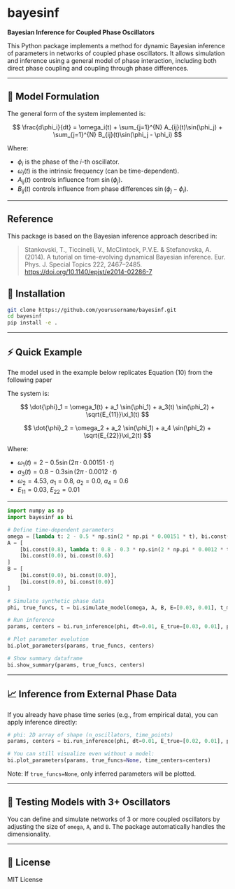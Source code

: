 # bayesinf

**Bayesian Inference for Coupled Phase Oscillators**

This Python package implements a method for dynamic Bayesian inference of parameters in networks of coupled phase oscillators. It allows simulation and inference using a general model of phase interaction, including both direct phase coupling and coupling through phase differences.

---

## 📘 Model Formulation

The general form of the system implemented is:

$$
\frac{d\phi_i}{dt} = \omega_i(t) + \sum_{j=1}^{N} A_{ij}(t)\sin(\phi_j) + \sum_{j=1}^{N} B_{ij}(t)\sin(\phi_j - \phi_i)
$$

Where:

- $\phi_i$ is the phase of the $i$-th oscillator.
- $\omega_i(t)$ is the intrinsic frequency (can be time-dependent).
- $A_{ij}(t)$ controls influence from $\sin(\phi_j)$.
- $B_{ij}(t)$ controls influence from phase differences $\sin(\phi_j - \phi_i)$.

---

## Reference

This package is based on the Bayesian inference approach described in:

> Stankovski, T., Ticcinelli, V., McClintock, P.V.E. & Stefanovska, A. (2014). A tutorial on time-evolving dynamical Bayesian inference. Eur. Phys. J. Special Topics 222, 2467–2485. https://doi.org/10.1140/epjst/e2014-02286-7



## 🔧 Installation

```bash
git clone https://github.com/yourusername/bayesinf.git
cd bayesinf
pip install -e .
```

---

## ⚡ Quick Example

The model used in the example below replicates Equation (10) from the following paper

The system is:

$$
\dot{\phi}_1 = \omega_1(t) + a_1 \sin(\phi_1) + a_3(t) \sin(\phi_2) + \sqrt{E_{11}}\xi_1(t)
$$

$$
\dot{\phi}_2 = \omega_2 + a_2 \sin(\phi_1) + a_4 \sin(\phi_2) + \sqrt{E_{22}}\xi_2(t)
$$


Where:

- $\omega_1(t) = 2 - 0.5 \sin(2\pi \cdot 0.00151 \cdot t)$
- $a_3(t) = 0.8 - 0.3 \sin(2\pi \cdot 0.0012 \cdot t)$
- $\omega_2 = 4.53$, $a_1 = 0.8$, $a_2 = 0.0$, $a_4 = 0.6$
- $E_{11} = 0.03$, $E_{22} = 0.01$

---

```python
import numpy as np
import bayesinf as bi

# Define time-dependent parameters
omega = [lambda t: 2 - 0.5 * np.sin(2 * np.pi * 0.00151 * t), bi.const(4.53)]
A = [
    [bi.const(0.8), lambda t: 0.8 - 0.3 * np.sin(2 * np.pi * 0.0012 * t)],
    [bi.const(0.0), bi.const(0.6)]
]
B = [
    [bi.const(0.0), bi.const(0.0)],
    [bi.const(0.0), bi.const(0.0)]
]

# Simulate synthetic phase data
phi, true_funcs, t = bi.simulate_model(omega, A, B, E=[0.03, 0.01], t_max=2000, dt=0.01)

# Run inference
params, centers = bi.run_inference(phi, dt=0.01, E_true=[0.03, 0.01], pw=0.2, t=t)

# Plot parameter evolution
bi.plot_parameters(params, true_funcs, centers)

# Show summary dataframe
bi.show_summary(params, true_funcs, centers)
```

---

## 📈 Inference from External Phase Data

If you already have phase time series (e.g., from empirical data), you can apply inference directly:

```python
# phi: 2D array of shape (n_oscillators, time_points)
params, centers = bi.run_inference(phi, dt=0.01, E_true=[0.02, 0.01], pw=0.1, t=your_time_vector)

# You can still visualize even without a model:
bi.plot_parameters(params, true_funcs=None, time_centers=centers)
```

Note: If `true_funcs=None`, only inferred parameters will be plotted.

---

## 🧪 Testing Models with 3+ Oscillators

You can define and simulate networks of 3 or more coupled oscillators by adjusting the size of `omega`, `A`, and `B`. The package automatically handles the dimensionality.

---

## 📄 License

MIT License